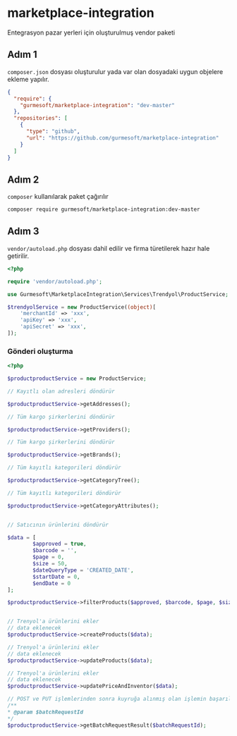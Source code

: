 # marketplace-integration

Entegrasyon pazar yerleri için oluşturulmuş vendor paketi

## Adım 1

`composer.json` dosyası oluşturulur yada var olan dosyadaki uygun objelere ekleme yapılır.

```json
{
  "require": {
    "gurmesoft/marketplace-integration": "dev-master"
  },
  "repositories": [
    {
      "type": "github",
      "url": "https://github.com/gurmesoft/marketplace-integration"
    }
  ]
}
```

## Adım 2

`composer` kullanılarak paket çağırılır

```bash
composer require gurmesoft/marketplace-integration:dev-master
```

## Adım 3

`vendor/autoload.php` dosyası dahil edilir ve firma türetilerek hazır hale getirilir.

```php
<?php

require 'vendor/autoload.php';

use Gurmesoft\MarketplaceIntegration\Services\Trendyol\ProductService;

$trendyolService = new ProductService((object)[
    'merchantId' => 'xxx',
    'apiKey' => 'xxx',
    'apiSecret' => 'xxx',
]);


```

### Gönderi oluşturma

```php
<?php

$productproductService = new ProductService;

// Kayıtlı olan adresleri döndürür

$productproductService->getAddresses();

// Tüm kargo şirkerlerini döndürür

$productproductService->getProviders();

// Tüm kargo şirkerlerini döndürür

$productproductService->getBrands();

// Tüm kayıtlı kategorileri döndürür

$productproductService->getCategoryTree();

// Tüm kayıtlı kategorileri döndürür

$productproductService->getCategoryAttributes();


// Satıcının ürünlerini döndürür

$data = [
        $approved = true,
        $barcode = '',
        $page = 0,
        $size = 50,
        $dateQueryType = 'CREATED_DATE',
        $startDate = 0,
        $endDate = 0
];

$productproductService->filterProducts($approved, $barcode, $page, $size, $dateQueryType, $startDate, $endDate);


// Trenyol'a ürünlerini ekler 
// data eklenecek
$productproductService->createProducts($data);

// Trenyol'a ürünlerini ekler 
// data eklenecek
$productproductService->updateProducts($data);

// Trenyol'a ürünlerini ekler 
// data eklenecek
$productproductService->updatePriceAndInventor($data);

// POST ve PUT işlemlerinden sonra kuyruğa alınmış olan işlemin başarılı olup olmadığını döndürür
/**
* @param $batchRequestId
*/
$productproductService->getBatchRequestResult($batchRequestId);
